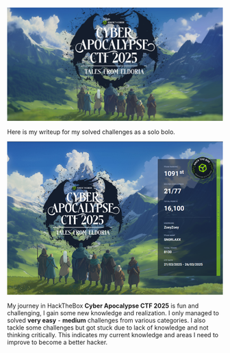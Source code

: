 ![[HTB Apocalypse/assets/og-image.jpg]](HTB%20Apocalypse/assets/og-image.jpg)

Here is my writeup for my solved challenges as a solo bolo. 

![[assets/solorunnt.png]](assets/solorunnt.png)

My journey in HackTheBox **Cyber Apocalypse CTF 2025** is fun and challenging, I gain some new knowledge and realization. I only managed to solved **very easy** - **medium** challenges from various categories. I also tackle some challenges but got stuck due to lack of knowledge and not thinking critically. This indicates my current knowledge and areas I need to improve to become a better hacker.

